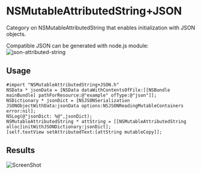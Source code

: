 NSMutableAttributedString+JSON
==============================

Category on NSMutableAttributedString that enables initialization with JSON objects.

Compatible JSON can be generated with node.js module: ![json-attributed-string](https://github.com/iksnae/json-attributed-string)


Usage
--------------

```smartalk
#import "NSMutableAttributedString+JSON.h"
NSData * jsonData = [NSData dataWithContentsOfFile:[[NSBundle mainBundle] pathForResource:@"example" ofType:@"json"]];
NSDictionary * jsonDict = [NSJSONSerialization JSONObjectWithData:jsonData options:NSJSONReadingMutableContainers error:nil];
NSLog(@"jsonDict: %@",jsonDict);
NSMutableAttributedString * attString = [[NSMutableAttributedString alloc]initWithJSONDictionary:jsonDict];
[self.textView setAttributedText:[attString mutableCopy]];
```



Results
--------------
![ScreenShot](https://raw.github.com/iksnae/NSMutableAttributedString_JSON/master/ss1.png)
